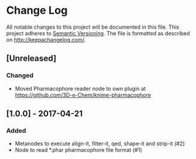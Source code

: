 # Change Log
All notable changes to this project will be documented in this file.
This project adheres to [Semantic Versioning](http://semver.org/).
The file is formatted as described on http://keepachangelog.com/.

## [Unreleased]

### Changed

* Moved Pharmacophore reader node to own plugin at https://github.com/3D-e-Chem/knime-pharmacophore

## [1.0.0] - 2017-04-21

### Added

* Metanodes to execute align-it, filter-it, qed, shape-it and strip-it (#2)
* Node to read *.phar pharmacophore file format (#1)
